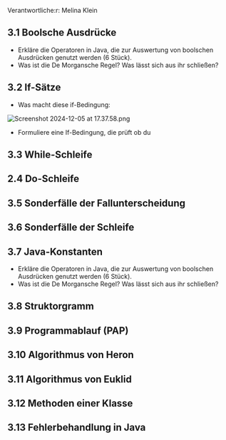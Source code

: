 Verantwortliche:r: Melina Klein
## 3.1 Boolsche Ausdrücke

- Erkläre die Operatoren in Java, die zur Auswertung von boolschen Ausdrücken genutzt werden (6 Stück).
- Was ist die De Morgansche Regel? Was lässt sich aus ihr schließen?

## 3.2 If-Sätze

- Was macht diese if-Bedingung:

![Screenshot 2024-12-05 at 17.37.58.png](3%20Beschreibung%20von%20Algorithmen%2014bb4c46749c8046959bc2b44d33cce3/Screenshot_2024-12-05_at_17.37.58.png)

- Formuliere eine If-Bedingung, die prüft ob du

## 3.3 While-Schleife

## 2.4 Do-Schleife

## 3.5 Sonderfälle der Fallunterscheidung

## 3.6 Sonderfälle der Schleife

## 3.7 Java-Konstanten

- Erkläre die Operatoren in Java, die zur Auswertung von boolschen Ausdrücken genutzt werden (6 Stück).
- Was ist die De Morgansche Regel? Was lässt sich aus ihr schließen?

## 3.8 Struktorgramm

## 3.9 Programmablauf (PAP)

## 3.10 Algorithmus von Heron

## 3.11 Algorithmus von Euklid

## 3.12 Methoden einer Klasse

## 3.13 Fehlerbehandlung in Java